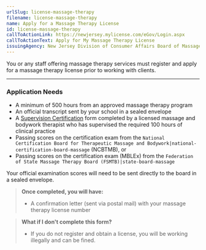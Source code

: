 ```yaml
---
urlSlug: license-massage-therapy
filename: license-massage-therapy
name: Apply for a Massage Therapy License
id: license-massage-therapy
callToActionLink: https://newjersey.mylicense.com/eGov/Login.aspx
callToActionText: Apply for My Massage Therapy License
issuingAgency: New Jersey Division of Consumer Affairs Board of Massage and Bodywork Therapy
---
```

You or any staff offering massage therapy services must register and apply for a massage therapy license prior to working with clients. 

---
### Application Needs

* A minimum of 500 hours from an approved massage therapy program
* An official transcript sent by your school in a sealed envelope
* A [Supervision Certification](https://www.njconsumeraffairs.gov/mbt/Applications/Supervising-Faculty-Member-Certification.pdf) form completed by a licensed massage and bodywork therapist who has supervised the required 100 hours of clinical practice
* Passing scores on the certification exam from the `National Certification Board for Therapeutic Massage and Bodywork|national-certification-board-massage` (NCBTMB), or
* Passing scores on the certification exam (MBLEx) from the `Federation of State Massage Therapy Board (FSMTB)|state-board-massage`

Your official examination scores will need to be sent directly to the board in a sealed envelope.

>**Once completed, you will have:**
>
>* A confirmation letter (sent via postal mail) with your massage therapy license number

>**What if I don't complete this form?**
>
>* If you do not register and obtain a license, you will be working illegally and can be fined.